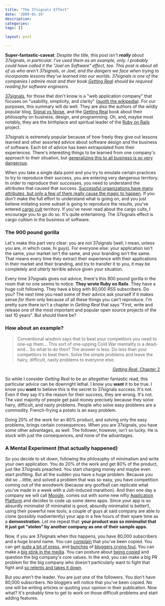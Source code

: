 ```yaml
---
title: "The 37signals Effect"
date: '2009-01-19'
description:
categories:
tags: []

layout: post

---
```

<strong>Super-fantastic-caveat</strong>: <em>Despite the title, this post isn't <strong>really </strong>about 37signals, in particular. I've used them as an example, only. I probably could have called it the "Joel on Software" effect, too. This post is about all of us who aren't 37signals, or Joel, and the dangers we face when trying to incorporate lessons they've learned into our worlds. 37signals is one of the companies I admire most and their book <span style="text-decoration: underline;">Getting Real</span> should be required reading for software engineers.
</em>

<a href="http://www.37signals.com/">37signals</a>, for those that don't know is a "web application company" that focuses on "usability, simplicity, and clarity" (<a href="http://en.wikipedia.org/wiki/37signals">quoth the wikipedia</a>). For our purposes, this summary will do well. They are also the authors of the wildly popular blog, <a href="http://www.37signals.com/svn/">Signal vs Noise</a>, and the <a href="http://gettingreal.37signals.com/">Getting Real</a> book about their philosophy on business, design, and programming. Oh, and, maybe most notably, they are the birthplace and spiritual leader of the <a href="http://rubyonrails.org/">Ruby on Rails</a> project.

37signals is extremely popular because of how freely they give out lessons learned and other assorted advice about software design and the business of software. Each bit of advice has been extrapolated from their experiences. There's interesting things to be learned from one company's approach to their situation, but <a href="http://www.joelonsoftware.com/items/2008/11/18.html">generalizing this to all business is so very dangerous</a>.

When you take a single data point and you try to emulate certain practices to try to reproduce their success, you are entering very dangerous territory. In order to reproduce their successes, you need to understand the attributes that caused that success. <a href="http://en.wikipedia.org/wiki/Correlation_does_not_imply_causation">Successful organizations have many attributes, but only a few of them really cause the magic to happen</a>. If you don't make the full effort to understand what is going on, and you just believe imitating some subset is going to reproduce the results, you've entered <a href="http://en.wikipedia.org/wiki/Cargo_cult">cargo cult</a> territory. If you've never read about the cargo cults, I encourage you to go do so. It's quite entertaining. The 37signals effect is cargo cultism in the business of software.
<h3>The 900 pound gorilla</h3>
Let's make this part very clear: you are not 37signals (well, I mean, unless you are, in which case, hi guys). For everyone else: your application isn't the same, your market isn't the same,  and your branding isn't the same. That means every time they extract their experience with their applications in their market and their branding, and try to transfer it to you, it may be completely and utterly terrible advice given your situation.

Every time 37signals gives out advice, there's this 900 pound gorilla in the room that no one seems to notice. <strong>They wrote Ruby on Rails</strong>. They have a huge cult following. They have a blog with 80,000 RSS subscribers. Do you? The next time you read some of their advice ask yourself if it makes sense <em>for them</em> only because of all these things you can't reproduce. I'm pretty sure there isn't a chapter in <em>Getting Real</em> that says "First, write and release one of the most important and popular open source projects of the last 10 years". But should there be?
<h3>How about an example?</h3>
<blockquote>Conventional wisdom says that to beat your competitors you need to one-up them... This sort of one-upping Cold War mentality is a dead-end... So what to do then? The answer is less. Do less than your competitors to beat them. Solve the simple problems and leave the hairy, difficult, nasty problems to everyone else.</blockquote>
<p style="text-align: right;"><a href="http://gettingreal.37signals.com/ch02_Build_Less.php"><em>Getting Real</em>, Chapter 2</a></p>

So while I consider <em>Getting Real</em> to be an altogether fantastic read, this particular advice can be downright lethal. I know you <strong>want</strong> it to be true. I know you<strong> want</strong> to believe this is the secret to 37signals success. It's not. Even if they say it's the reason for their success, they are wrong. It's not. The vast majority of people get paid money precisely because they solve hairy, difficult, and nasty problems. People who solve easy problems are a commodity. French-frying a potato is an easy problem.

Doing 20% of the work for an 80% product, and solving only the easy problems, brings certain consequences. When you are 37signals, you have some other advantages, as well. The follower, however, isn't so lucky. He is stuck with just the consequences, and none of the advantages.
<h3>A Mental Experiment (that actually happened)</h3>
So you decide to sit down, following the philosophy of minimalism and write your own application. You do 20% of the work and get 80% of the product, just like 37signals preached. You start charging money and maybe even start profiting. But all the sudden you have a huge problem. Because you did so ...little, and solved a problem that was so easy, you have competition coming out of the woodwork (because any goofball can replicate what you've made in a week with a Jolt-induced marathon). And then one day a company we will call <a href="http://www.projo.com/blogs/shenews/photos/08feb04_moogle.jpg">Moogle</a>, comes out with some new nifty <a href="http://code.google.com/appengine/">Application Platform</a> and decides to code up some demo apps. Since your app is so absurdly minimalist (if minimalist is good, absurdly minimalist is better!), using their powerful new tools, a couple of guys at said company are able to clone (possibly inadvertently)  your app in a few hours of their spare time as a <strong>demonstration</strong>. Let me repeat that: <strong>your product was so minimalist that it just got "stolen" by another company as one of their sample a</strong><strong>pps.</strong>

Now, if you are 37signals when this happens, you have 80,000 subscribers and a huge brand name. You can <a href="http://www.readwriteweb.com/archives/huddlechat_campfire_rip.php">complain</a> that you've been copied. You can get <a href="http://daringfireball.net/linked/2008/april#tue-08-huddlechat">quite a bit of press</a>, and <a href="http://digitaldaily.allthingsd.com/20080408/huddlechat/">bunches</a> of <a href="http://joshuablankenship.com/blog/2008/04/08/huddlechat/">bloggers crying foul.</a> You can make a <a href="http://www.pcworld.com/businesscenter/article/144337/google_pulls_realtime_chat_app.html">big stink in the media</a>. You can posture about <a href="http://www.infoworld.com/news/feeds/08/04/09/Google-yanks-App-Engine-demo-after-blogosphere-brouhaha.html">being copied</a> and question the big company's core values. In the end, you can make a big PR problem for the big company who doesn't particularly want to fight that fight and <a href="http://www.techcrunch.com/2008/04/08/google-to-close-huddlechat/">so relents and takes it down</a>.

But<em> you</em> aren't the leader. You are just one of the followers. You don't have 80,000 subscribers. No bloggers will notice that you've been copied. No one will be writing articles or quoting your opinion in their publication. Now what? It's probably time to get to work on those difficult problems and start adding features.
